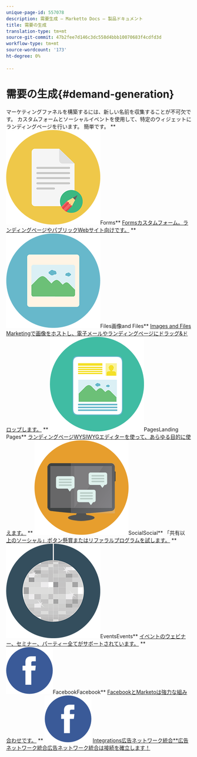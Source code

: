 ```yaml
---
unique-page-id: 557078
description: 需要生成 — Marketto Docs — 製品ドキュメント
title: 需要の生成
translation-type: tm+mt
source-git-commit: 47b2fee7d146c3dc558d4bbb10070683f4cdfd3d
workflow-type: tm+mt
source-wordcount: '173'
ht-degree: 0%

---
```



# 需要の生成{#demand-generation}

マーケティングファネルを構築するには、新しい名前を収集することが不可欠です。 カスタムフォームとソーシャルイベントを使用して、特定のウィジェットにランディングページを行います。 簡単です。
** ![Forms](assets/documents-bookmarks-16.png)Forms** [Formsカスタムフォーム。ランディングページやパブリックWebサイト向けです。](https://docs.marketo.com/display/DOCS/Forms)     **  ![Images and ](assets/graphic-design-tools-06.png)Files画像and Files**  [Images and Files Marketingで画像をホストし、電子メールやランディングページにドラッグ&amp;ドロップします。](https://docs.marketo.com/display/DOCS/Images+and+Files)     **  ![Landing ](assets/office-artboard-80.png)PagesLanding Pages** [ランディングページWYSIWYGエディターを使って、あらゆる目的に使えます。](https://docs.marketo.com/pages/viewpage.action?pageId=2359689)     **  ![](assets/chat-messages-18.png)SocialSocial** 「共有以 [上のソーシャル」ボタン懸賞またはリファラルプログラムを試します。](https://docs.marketo.com/display/DOCS/Social)     **  ![](assets/party-10.png)EventsEvents** [イベントのウェビナー、セミナー、パーティー全てがサポートされています。](https://docs.marketo.com/pages/viewpage.action?pageId=2949755)     **  ![](assets/facebook-icon.png)FacebookFacebook**  [FacebookとMarketoは強力な組み合わせです。](https://docs.marketo.com/display/DOCS/Facebook)     **  ![Ad Network ](assets/facebook-icon.png) [Integrations広告ネットワーク統合**広告ネットワーク統合広告ネットワーク統合は接続を確立します！](https://docs.marketo.com/display/DOCS/Ad+Network+Integrations)